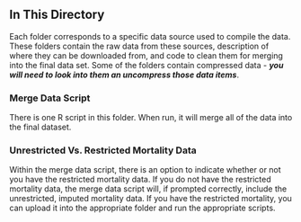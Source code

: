 ## In This Directory

Each folder corresponds to a specific data source used to compile the data. These folders contain the raw data from these sources, description of where they can be downloaded from, and code to clean them for merging into the final data set. Some of the folders contain compressed data - ***you will need to look into them an uncompress those data items***.

### Merge Data Script

There is one R script in this folder. When run, it will merge all of the data into the final dataset. 

### Unrestricted Vs. Restricted Mortality Data

Within the merge data script, there is an option to indicate whether or not you have the restricted mortality data. If you do not have the restricted mortality data, the merge data script will, if prompted correctly, include the unrestricted, imputed mortality data. If you have the restricted mortality, you can upload it into the appropriate folder and run the appropriate scripts.
